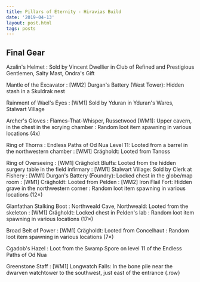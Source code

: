 ```yaml
---
title: Pillars of Eternity - Hiravias Build
date: '2019-04-13'
layout: post.html
tags: posts
---
```


## Final Gear

Azalin's Helmet
: Sold by Vincent Dwellier in Club of Refined and Prestigious Gentlemen, Salty Mast, Ondra's Gift

Mantle of the Excavator
: [WM2] Durgan's Battery (West Tower): Hidden stash in a Skuldrak nest

Rainment of Wael's Eyes
: [WM1] Sold by Yduran in Yduran's Wares, Stalwart Village

Archer's Gloves
: Flames-That-Whisper, Russetwood [WM1]: Upper cavern, in the chest in the scrying chamber
: Random loot item spawning in various locations (4x)

Ring of Thorns
: Endless Paths of Od Nua Level 11: Looted from a barrel in the northwestern chamber
: [WM1] Crägholdt: Looted from Tanoss

Ring of Overseeing
: [WM1] Crägholdt Bluffs: Looted from the hidden surgery table in the field infirmary
: [WM1] Stalwart Village: Sold by Clerk at Fishery
: [WM1] Durgan's Battery (Foundry): Locked chest in the globe/map room
: [WM1] Crägholdt: Looted from Pelden
: [WM2] Iron Flail Fort: Hidden grave in the northwestern corner
: Random loot item spawning in various locations (12×)

Glanfathan Stalking Boot
: Northweald Cave, Northweald: Looted from the skeleton
: [WM1] Crägholdt: Locked chest in Pelden's lab
: Random loot item spawning in various locations (17×)

Broad Belt of Power
: [WM1] Crägholdt: Looted from Concelhaut
: Random loot item spawning in various locations (7×)

Cgadob's Hazel
: Loot from the Swamp Spore on level 11 of the Endless Paths of Od Nua

Greenstone Staff
: [WM1] Longwatch Falls: In the bone pile near the dwarven watchtower to the southwest, just east of the entrance
{.row}
